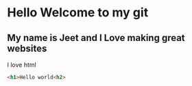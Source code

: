 # Hello Welcome to my git 
## My name is Jeet and I Love making great websites

I love html
```html
<h1>Hello world<h2>
```

